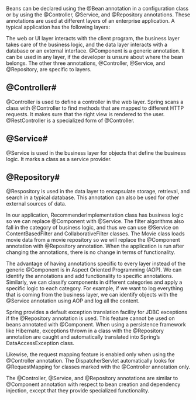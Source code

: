 Beans can be declared using the @Bean annotation in a configuration class or by using the @Controller, @Service, and @Repository annotations. These annotations are used at different layers of an enterprise application. A typical application has the following layers:



The web or UI layer interacts with the client program, the business layer takes care of the business logic, and the data layer interacts with a database or an external interface. @Component is a generic annotation. It can be used in any layer, if the developer is unsure about where the bean belongs. The other three annotations, @Controller, @Service, and @Repository, are specific to layers.


## @Controller#

@Controller is used to define a controller in the web layer. Spring scans a class with @Controller to find methods that are mapped to different HTTP requests. It makes sure that the right view is rendered to the user. @RestController is a specialized form of @Controller.

## @Service#

@Service is used in the business layer for objects that define the business logic. It marks a class as a service provider.



## @Repository#


@Respository is used in the data layer to encapsulate storage, retrieval, and search in a typical database. This annotation can also be used for other external sources of data.


In our application, RecommenderImplementation class has business logic so we can replace @Component with @Service. The filter algorithms also fall in the category of business logic, and thus we can use @Service on ContentBasedFilter and CollaborativeFilter classes. The Movie class loads movie data from a movie repository so we will replace the @Component annotation with @Repository annotation. When the application is run after changing the annotations, there is no change in terms of functionality.


The advantage of having annotations specific to every layer instead of the generic @Component is in Aspect Oriented Programming (AOP). We can identify the annotations and add functionality to specific annotations. Similarly, we can classify components in different categories and apply a specific logic to each category. For example, if we want to log everything that is coming from the business layer, we can identify objects with the @Service annotation using AOP and log all the content.


Spring provides a default exception translation facility for JDBC exceptions if the @Repository annotation is used. This feature cannot be used on beans annotated with @Component. When using a persistence framework like Hibernate, exceptions thrown in a class with the @Repository annotation are caught and automatically translated into Spring’s DataAccessException class.


Likewise, the request mapping feature is enabled only when using the @Controller annotation. The DispatcherServlet automatically looks for @RequestMapping for classes marked with the @Controller annotation only.

The @Controller, @Service, and @Repository annotations are similar to @Component annotation with respect to bean creation and dependency injection, except that they provide specialized functionality.

